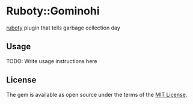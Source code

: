 # Ruboty::Gominohi

[ruboty](https://github.com/r7kamura/ruboty) plugin that tells garbage collection day

## Usage

TODO: Write usage instructions here

## License

The gem is available as open source under the terms of the [MIT License](http://opensource.org/licenses/MIT).
